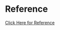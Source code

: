 # Reference


[Click Here for Reference](https://what-when-how.com/automobile/complete-vehicle-control-systems-automobile/)
